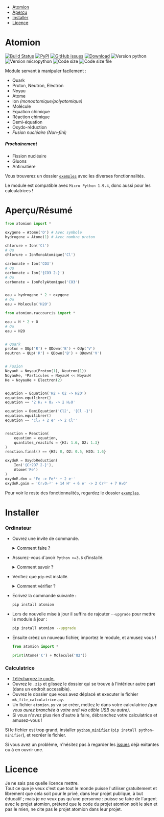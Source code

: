 - [Atomion](https://github.com/4surix/atomion#atomion)
- [Aperçu](https://github.com/4surix/atomion#aper%C3%A7u)
- [Installer](https://github.com/4surix/atomion#installer)
- [Licence](https://github.com/4surix/atomion#licence)

# Atomion

[![Build Status](https://travis-ci.com/4surix/atomion.svg?branch=master)](https://travis-ci.com/4surix/atomion)
[![PyPI](https://img.shields.io/pypi/v/atomion)](https://pypi.org/project/atomion/)
[![GitHub issues](https://img.shields.io/github/issues/4surix/atomion)](https://github.com/4surix/atomion/issues)
[![Download](https://img.shields.io/pypi/dm/atomion)](https://pypi.org/project/atomion/)
![Version python](https://img.shields.io/pypi/pyversions/atomion)
![Version micropython](https://img.shields.io/badge/micropython-1.9.4-blue)
![Code size](https://img.shields.io/github/languages/code-size/4surix/atomion)
![Code size file](https://img.shields.io/badge/code%20size%20file%20calc-34%20kB-blue)

Module servant à manipuler facilement :
- Quark
- Proton, Neutron, Electron
- Noyau
- Atome
- Ion _(monoatomique/polyatomique)_
- Molécule
- Equation chimique
- Réaction chimique
- Demi-équation
- Oxydo-réduction
- _Fusion nucléaire (Non-fini)_
##### Prochainement
- Fission nucléaire
- Gluons
- Antimatière

Vous trouverez un dossier [`exemples`](https://github.com/4surix/atomion/blob/master/exemples) avec les diverses fonctionnalités.

Le module est compatible avec `Micro Python 1.9.4`, donc aussi pour les calculatrices !

# Aperçu/Résumé

```python
from atomion import *

oxygene = Atome('O') # Avec symbole
hydrogene = Atome(1) # Avec nombre proton

chlorure = Ion('Cl')
# Ou
chlorure = IonMonoAtomique('Cl')

carbonate = Ion('CO3')
# Ou
carbonate = Ion('{CO3 2-}')
# Ou
carbonate = IonPolyAtomique('CO3')


eau = hydrogene * 2 + oxygene
# Ou
eau = Molecule('H2O')

from atomion.raccourcis import *

eau = H * 2 + O
# Ou
eau = H2O


# Quark
proton = QUp('R') + QDown('B') + QUp('V')
neutron = QUp('R') + QDown('B') + QDown('V')


# Fusion
NoyauH = Noyau(Proton(1), Neutron(1))
NoyauHe, *Particules = NoyauH << NoyauH
He = NoyauHe + Electron(2)


equation = Equation('H2 + O2 -> H2O')
equation.equilibrer()
equation == '2 H₂ + O₂ -> 2 H₂O'

equation = DemiEquation('Cl2', '{Cl -}')
equation.equilibrer()
equation == 'Cl₂ + 2 e⁻ -> 2 Cl⁻'


reaction = Reaction(
    equation = equation,
    quantites_reactifs = {H2: 1.6, O2: 1.3}
)
reaction.final() == {H2: 0, O2: 0.5, H2O: 1.6}

oxydoR = OxydoReduction(
    Ion('{Cr2O7 2-}'),
    Atome('Fe')
)
oxydoR.don = 'Fe -> Fe²⁺ + 2 e⁻'
oxydoR.gain = 'Cr₂O₇²⁻ + 14 H⁺ + 6 e⁻ -> 2 Cr³⁺ + 7 H₂O'
```

Pour voir le reste des fonctionnalités, regardez le dossier [`exemples`](https://github.com/4surix/atomion/blob/master/exemples).

# Installer

### Ordinateur

- Ouvrez une invite de commande.
  <details>
    <summary>Comment faire ?</summary>

  Sur Windows, appuyez sur la touche `Windows` + la touche `R`, et écrivez `cmd` dans la fenêtre qui s'est ouverte.
  </details>

- Assurez-vous d'avoir `Python >=3.6` d'installé.
  <details>
    <summary>Comment savoir ?</summary>

  Ecrivez `python --version` dans l'invite de commande. Si Python est installé cela affichera la version qui doit être supérieur à `3.6`.
  Si ce n'est pas le cas, [installer Python](https://www.python.org/downloads/) dans une version égal ou supérieur à 3.6 pour éviter les soucis de compatibilité.
  </details>

- Vérifiez que `pip` est installé.
  <details>
    <summary>Comment vérifier ?</summary>

  Ecrivez `pip --version` dans l'invite de commande. Si `pip` est installé cela affichera la version qui doit être supérieur à `20.0.0`.  
   Si ce n'est pas le cas, écrivez `python -m pip install --upgrade pip` pour mettre à jour.
  </details>

- Ecrivez la commande suivante :
  ```sh
  pip install atomion
  ```
- Lors de nouvelle mise à jour il suffira de rajouter `--upgrade` pour mettre le module à jour :

  ```sh
  pip install atomion --upgrade
  ```

- Ensuite créez un nouveau fichier, importez le module, et amusez vous !

  ```python
  from atomion import *

  print(Atome('C') + Molecule('O2'))
  ```

### Calculatrice

- [Téléchargez le code.](https://github.com/4surix/atomion/archive/master.zip)
- Ouvrez le `.zip` et glissez le dossier qui se trouve à l'intérieur autre part (dans un endroit accessible).
- Ouvrez le dossier que vous avez déplacé et executer le fichier `mk_file_calculatrice.py`.
- Un fichier `atomion.py` va se créer, mettez le dans votre calculatrice _(que vous aurez branchée à votre ordi via câble USB ou autre)_.
- Si vous n'avez plus rien d'autre à faire, débranchez votre calculatrice et amusez-vous !
  
Si le fichier est trop grand, installer [`python_minifier`](https://pypi.org/project/python-minifier/) (`pip install python-minifier`), et recréer le fichier.  
  
Si vous avez un problème, n'hésitez pas à regarder les [issues](https://github.com/4surix/atomion/issues) déjà exitantes ou à en ouvrir une.  

# Licence

Je ne sais pas quelle licence mettre.  
Tout ce que je veux c'est que tout le monde puisse l'utiliser gratuitement et librement que cela soit pour le privé, dans leur projet publique, à but éducatif ; mais je ne veux pas qu'une personne : puisse se faire de l'argent avec le projet atomion, prétend que le code du projet atomion soit le sien et pas le mien, ne cite pas le projet atomion dans leur projet.
